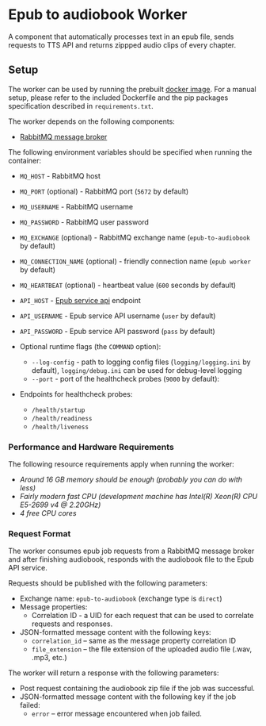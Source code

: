 # Epub to audiobook Worker

A component that automatically processes text in an epub file, sends requests to TTS API and returns zippped audio clips of every chapter.

## Setup

The worker can be used by running the prebuilt [docker image](https://ghcr.io/rlellep/epub-worker). For a manual setup,
please refer to the included Dockerfile and the pip packages specification described in `requirements.txt`. 

The worker depends on the following components:
- [RabbitMQ message broker](https://www.rabbitmq.com/)

The following environment variables should be specified when running the container:
- `MQ_HOST` - RabbitMQ host
- `MQ_PORT` (optional) - RabbitMQ port (`5672` by default)
- `MQ_USERNAME` - RabbitMQ username
- `MQ_PASSWORD` - RabbitMQ user password
- `MQ_EXCHANGE` (optional) - RabbitMQ exchange name (`epub-to-audiobook` by default)
- `MQ_CONNECTION_NAME` (optional) - friendly connection name (`epub worker` by default)
- `MQ_HEARTBEAT` (optional) - heartbeat value (`600` seconds by default)
- `API_HOST` - [Epub service api](https://ghcr.io/rlellep/epub-api) endpoint
- `API_USERNAME` - Epub service API username (`user` by default)
- `API_PASSWORD` - Epub service API password (`pass` by default)

- Optional runtime flags (the `COMMAND` option):
  - `--log-config` - path to logging config files (`logging/logging.ini` by default), `logging/debug.ini` can be used
    for debug-level logging
  - `--port` - port of the healthcheck probes (`9000` by default):

- Endpoints for healthcheck probes:
  - `/health/startup`
  - `/health/readiness`
  - `/health/liveness`

### Performance and Hardware Requirements

The following resource requirements apply when running the worker:

- *Around 16 GB memory should be enough (probably you can do with less)*
- *Fairly modern fast CPU (development machine has Intel(R) Xeon(R) CPU E5-2699 v4 @ 2.20GHz)*
- *4 free CPU cores*

### Request Format

The worker consumes epub job requests from a RabbitMQ message broker and after finishing audiobook,
responds with the audiobook file to the Epub API service.

Requests should be published with the following parameters:
- Exchange name: `epub-to-audiobook` (exchange type is `direct`)
- Message properties:
  - Correlation ID - a UID for each request that can be used to correlate requests and responses.
- JSON-formatted message content with the following keys:
  - `correlation_id` – same as the message property correlation ID
  - `file_extension` – the file extension of the uploaded audio file (.wav, .mp3, etc.)

The worker will return a response with the following parameters:
- Post request containing the audiobook zip file if the job was successful.
- JSON-formatted message content with the following key if the job failed:
  - `error` – error message encountered when job failed.